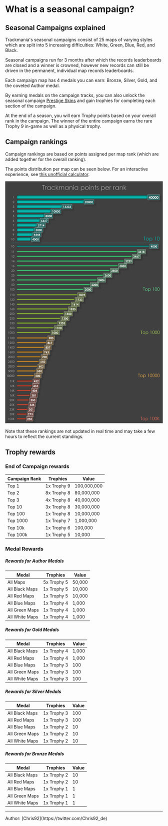 # What is a seasonal campaign?

## Seasonal Campaigns explained

Trackmania's seasonal campaigns consist of 25 maps of varying styles which are split into 5 increasing difficulties: White, Green, Blue, Red, and Black.

Seasonal campaigns run for 3 months after which the records leaderboards are closed and a winner is crowned, however new records can still be driven in the permanent, individual map records leaderboards.

Each campaign map has 4 medals you can earn: Bronze, Silver, Gold, and the coveted Author medal.

By earning medals on the campaign tracks, you can also unlock the seasonal campaign [Prestige Skins](/create/garage/prestige-skins/) and gain trophies for completing each section of the campaign.

At the end of a season, you will earn Trophy points based on your overall rank in the campaign. The winner of the entire campaign earns the rare Trophy 9 in-game as well as a physical trophy.

## Campaign rankings

Campaign rankings are based on points assigned per map rank (which are added together for the overall ranking).

The points distribution per map can be seen below. For an interactive experience, see [this unofficial calculator](https://geri43.github.io/TrackmaniaSeasonPointCalculator/).

![Campaign points distribution](../img/campaignPoints.png)

Note that these rankings are not updated in real time and may take a few hours to reflect the current standings.

## Trophy rewards

### End of Campaign rewards

| Campaign Rank | Trophies    | Value       |
| ------------- | ----------- | ----------- |
| Top 1         | 1x Trophy 9 | 100,000,000 |
| Top 2         | 8x Trophy 8 | 80,000,000  |
| Top 3         | 4x Trophy 8 | 40,000,000  |
| Top 10        | 3x Trophy 8 | 30,000,000  |
| Top 100       | 1x Trophy 8 | 10,000,000  |
| Top 1000      | 1x Trophy 7 | 1,000,000   |
| Top 10k       | 1x Trophy 6 | 100,000     |
| Top 100k      | 1x Trophy 5 | 10,000      |

### Medal Rewards

##### Rewards for Author Medals

| Medal          | Trophies    | Value  |
| -------------- | ----------- | ------ |
| All Maps       | 5x Trophy 5 | 50,000 |
| All Black Maps | 1x Trophy 5 | 10,000 |
| All Red Maps   | 1x Trophy 5 | 10,000 |
| All Blue Maps  | 1x Trophy 4 | 1,000  |
| All Green Maps | 1x Trophy 4 | 1,000  |
| All White Maps | 1x Trophy 4 | 1,000  |

##### Rewards for Gold Medals

| Medal          | Trophies    | Value |
| -------------- | ----------- | ----- |
| All Black Maps | 1x Trophy 4 | 1,000 |
| All Red Maps   | 1x Trophy 4 | 1,000 |
| All Blue Maps  | 1x Trophy 3 | 100   |
| All Green Maps | 1x Trophy 3 | 100   |
| All White Maps | 1x Trophy 3 | 100   |

##### Rewards for Silver Medals

| Medal          | Trophies    | Value |
| -------------- | ----------- | ----- |
| All Black Maps | 1x Trophy 3 | 100   |
| All Red Maps   | 1x Trophy 3 | 100   |
| All Blue Maps  | 1x Trophy 2 | 10    |
| All Green Maps | 1x Trophy 2 | 10    |
| All White Maps | 1x Trophy 2 | 10    |

##### Rewards for Bronze Medals

| Medal          | Trophies    | Value |
| -------------- | ----------- | ----- |
| All Black Maps | 1x Trophy 2 | 10    |
| All Red Maps   | 1x Trophy 2 | 10    |
| All Blue Maps  | 1x Trophy 1 | 1     |
| All Green Maps | 1x Trophy 1 | 1     |
| All White Maps | 1x Trophy 1 | 1     |

<hr>
Author: [Chris92](https://twitter.com/Chris92_de)
